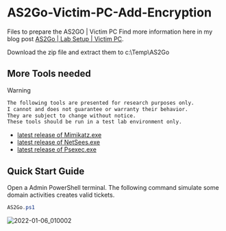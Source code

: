 # AS2Go-Victim-PC-Add-Encryption

Files to prepare the AS2GO | Victim PC
Find more information here in my blog post [AS2Go | Lab Setup | Victim PC](https://herrhozi.com/2022/01/06/as2go-lab-setup-victim-pc/). 

Download the zip file and extract them to c:\Temp\AS2Go


## More Tools needed


Warning
  ```sh
  The following tools are presented for research purposes only. 
  I cannot and does not guarantee or warranty their behavior. 
  They are subject to change without notice. 
  These tools should be run in a test lab environment only.
  ```


- [latest release of Mimikatz.exe](https://github.com/gentilkiwi/mimikatz/releases/)
- [latest release of NetSees.exe](https://www.joeware.net/freetools/tools/netsess/)
- [latest release of Psexec.exe](https://docs.microsoft.com/en-us/sysinternals/downloads/psexec/)




## Quick Start Guide
Open a Admin PowerShell terminal. The following command simulate some domain activities creates valid tickets.
```PowerShell
AS2Go.ps1
```


![2022-01-06_010002](https://user-images.githubusercontent.com/96825160/148306966-d9272075-1912-4cd9-b01f-feb595e3a1e6.png)
